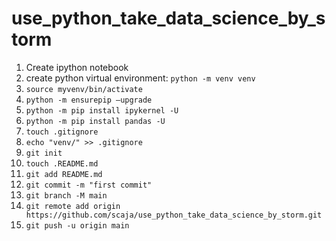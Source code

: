 # use_python_take_data_science_by_storm
1. Create ipython notebook
2. create python virtual environment: ```python -m venv venv```
3. ```source myvenv/bin/activate```
4. ```python -m ensurepip –upgrade```
5. ```python -m pip install ipykernel -U```
6. ```python -m pip install pandas -U```
7. ```touch .gitignore```
8. ```echo "venv/" >> .gitignore```
9. ```git init```
10. ```touch .README.md```
11. ```git add README.md```
12. ```git commit -m "first commit"```
13. ```git branch -M main```
14. ```git remote add origin https://github.com/scaja/use_python_take_data_science_by_storm.git```
15. ```git push -u origin main```
